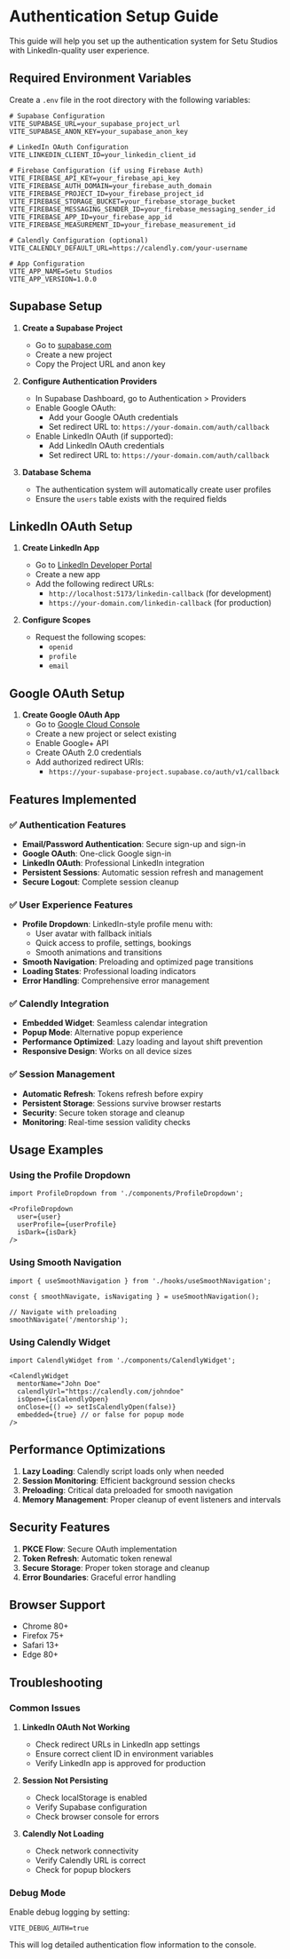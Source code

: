 # Authentication Setup Guide

This guide will help you set up the authentication system for Setu Studios with LinkedIn-quality user experience.

## Required Environment Variables

Create a `.env` file in the root directory with the following variables:

```env
# Supabase Configuration
VITE_SUPABASE_URL=your_supabase_project_url
VITE_SUPABASE_ANON_KEY=your_supabase_anon_key

# LinkedIn OAuth Configuration
VITE_LINKEDIN_CLIENT_ID=your_linkedin_client_id

# Firebase Configuration (if using Firebase Auth)
VITE_FIREBASE_API_KEY=your_firebase_api_key
VITE_FIREBASE_AUTH_DOMAIN=your_firebase_auth_domain
VITE_FIREBASE_PROJECT_ID=your_firebase_project_id
VITE_FIREBASE_STORAGE_BUCKET=your_firebase_storage_bucket
VITE_FIREBASE_MESSAGING_SENDER_ID=your_firebase_messaging_sender_id
VITE_FIREBASE_APP_ID=your_firebase_app_id
VITE_FIREBASE_MEASUREMENT_ID=your_firebase_measurement_id

# Calendly Configuration (optional)
VITE_CALENDLY_DEFAULT_URL=https://calendly.com/your-username

# App Configuration
VITE_APP_NAME=Setu Studios
VITE_APP_VERSION=1.0.0
```

## Supabase Setup

1. **Create a Supabase Project**
   - Go to [supabase.com](https://supabase.com)
   - Create a new project
   - Copy the Project URL and anon key

2. **Configure Authentication Providers**
   - In Supabase Dashboard, go to Authentication > Providers
   - Enable Google OAuth:
     - Add your Google OAuth credentials
     - Set redirect URL to: `https://your-domain.com/auth/callback`
   - Enable LinkedIn OAuth (if supported):
     - Add LinkedIn OAuth credentials
     - Set redirect URL to: `https://your-domain.com/auth/callback`

3. **Database Schema**
   - The authentication system will automatically create user profiles
   - Ensure the `users` table exists with the required fields

## LinkedIn OAuth Setup

1. **Create LinkedIn App**
   - Go to [LinkedIn Developer Portal](https://www.linkedin.com/developers/)
   - Create a new app
   - Add the following redirect URLs:
     - `http://localhost:5173/linkedin-callback` (for development)
     - `https://your-domain.com/linkedin-callback` (for production)

2. **Configure Scopes**
   - Request the following scopes:
     - `openid`
     - `profile`
     - `email`

## Google OAuth Setup

1. **Create Google OAuth App**
   - Go to [Google Cloud Console](https://console.cloud.google.com/)
   - Create a new project or select existing
   - Enable Google+ API
   - Create OAuth 2.0 credentials
   - Add authorized redirect URIs:
     - `https://your-supabase-project.supabase.co/auth/v1/callback`

## Features Implemented

### ✅ Authentication Features
- **Email/Password Authentication**: Secure sign-up and sign-in
- **Google OAuth**: One-click Google sign-in
- **LinkedIn OAuth**: Professional LinkedIn integration
- **Persistent Sessions**: Automatic session refresh and management
- **Secure Logout**: Complete session cleanup

### ✅ User Experience Features
- **Profile Dropdown**: LinkedIn-style profile menu with:
  - User avatar with fallback initials
  - Quick access to profile, settings, bookings
  - Smooth animations and transitions
- **Smooth Navigation**: Preloading and optimized page transitions
- **Loading States**: Professional loading indicators
- **Error Handling**: Comprehensive error management

### ✅ Calendly Integration
- **Embedded Widget**: Seamless calendar integration
- **Popup Mode**: Alternative popup experience
- **Performance Optimized**: Lazy loading and layout shift prevention
- **Responsive Design**: Works on all device sizes

### ✅ Session Management
- **Automatic Refresh**: Tokens refresh before expiry
- **Persistent Storage**: Sessions survive browser restarts
- **Security**: Secure token storage and cleanup
- **Monitoring**: Real-time session validity checks

## Usage Examples

### Using the Profile Dropdown
```tsx
import ProfileDropdown from './components/ProfileDropdown';

<ProfileDropdown 
  user={user} 
  userProfile={userProfile} 
  isDark={isDark} 
/>
```

### Using Smooth Navigation
```tsx
import { useSmoothNavigation } from './hooks/useSmoothNavigation';

const { smoothNavigate, isNavigating } = useSmoothNavigation();

// Navigate with preloading
smoothNavigate('/mentorship');
```

### Using Calendly Widget
```tsx
import CalendlyWidget from './components/CalendlyWidget';

<CalendlyWidget
  mentorName="John Doe"
  calendlyUrl="https://calendly.com/johndoe"
  isOpen={isCalendlyOpen}
  onClose={() => setIsCalendlyOpen(false)}
  embedded={true} // or false for popup mode
/>
```

## Performance Optimizations

1. **Lazy Loading**: Calendly script loads only when needed
2. **Session Monitoring**: Efficient background session checks
3. **Preloading**: Critical data preloaded for smooth navigation
4. **Memory Management**: Proper cleanup of event listeners and intervals

## Security Features

1. **PKCE Flow**: Secure OAuth implementation
2. **Token Refresh**: Automatic token renewal
3. **Secure Storage**: Proper token storage and cleanup
4. **Error Boundaries**: Graceful error handling

## Browser Support

- Chrome 80+
- Firefox 75+
- Safari 13+
- Edge 80+

## Troubleshooting

### Common Issues

1. **LinkedIn OAuth Not Working**
   - Check redirect URLs in LinkedIn app settings
   - Ensure correct client ID in environment variables
   - Verify LinkedIn app is approved for production

2. **Session Not Persisting**
   - Check localStorage is enabled
   - Verify Supabase configuration
   - Check browser console for errors

3. **Calendly Not Loading**
   - Check network connectivity
   - Verify Calendly URL is correct
   - Check for popup blockers

### Debug Mode

Enable debug logging by setting:
```env
VITE_DEBUG_AUTH=true
```

This will log detailed authentication flow information to the console.
